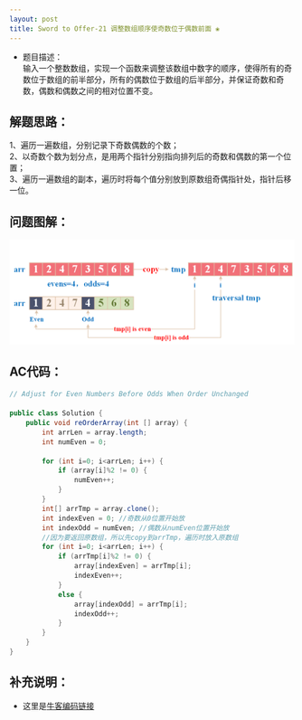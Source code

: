 ```yaml
---
layout: post
title: Sword to Offer-21 调整数组顺序使奇数位于偶数前面 ❀
---
```


* 题目描述：  
输入一个整数数组，实现一个函数来调整该数组中数字的顺序，使得所有的奇数位于数组的前半部分，所有的偶数位于数组的后半部分，并保证奇数和奇数，偶数和偶数之间的相对位置不变。


## 解题思路：

1、遍历一遍数组，分别记录下奇数偶数的个数；  
2、以奇数个数为划分点，是用两个指针分别指向排列后的奇数和偶数的第一个位置；  
3、遍历一遍数组的副本，遍历时将每个值分别放到原数组奇偶指针处，指针后移一位。  


## 问题图解：

<center>
    <img src="/assets/img/blog/sword-offer-21.png">
</center>


## AC代码：

```java
// Adjust for Even Numbers Before Odds When Order Unchanged

public class Solution {
    public void reOrderArray(int [] array) {
        int arrLen = array.length;
        int numEven = 0;
        
        for (int i=0; i<arrLen; i++) {
            if (array[i]%2 != 0) {
                numEven++;
            }
        }
        int[] arrTmp = array.clone();
        int indexEven = 0; //奇数从0位置开始放
        int indexOdd = numEven; //偶数从numEven位置开始放
        //因为要返回原数组，所以先copy到arrTmp，遍历时放入原数组
        for (int i=0; i<arrLen; i++) {
            if (arrTmp[i]%2 != 0) {
                array[indexEven] = arrTmp[i];
                indexEven++;
            }
            else {
                array[indexOdd] = arrTmp[i];
                indexOdd++;
            }
        }
    }
}
```

## 补充说明：

* 这里是[牛客编码链接](https://www.nowcoder.com/practice/beb5aa231adc45b2a5dcc5b62c93f593?tpId=13&&tqId=11166&rp=1&ru=/ta/coding-interviews&qru=/ta/coding-interviews/question-ranking)
